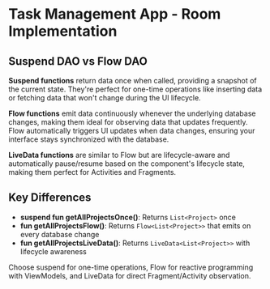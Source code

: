# Task Management App - Room Implementation

## Suspend DAO vs Flow DAO

**Suspend functions** return data once when called, providing a snapshot of the current state. They're perfect for one-time operations like inserting data or fetching data that won't change during the UI lifecycle.

**Flow functions** emit data continuously whenever the underlying database changes, making them ideal for observing data that updates frequently. Flow automatically triggers UI updates when data changes, ensuring your interface stays synchronized with the database.

**LiveData functions** are similar to Flow but are lifecycle-aware and automatically pause/resume based on the component's lifecycle state, making them perfect for Activities and Fragments.

## Key Differences

- **suspend fun getAllProjectsOnce()**: Returns `List<Project>` once
- **fun getAllProjectsFlow()**: Returns `Flow<List<Project>>` that emits on every database change
- **fun getAllProjectsLiveData()**: Returns `LiveData<List<Project>>` with lifecycle awareness

Choose suspend for one-time operations, Flow for reactive programming with ViewModels, and LiveData for direct Fragment/Activity observation.